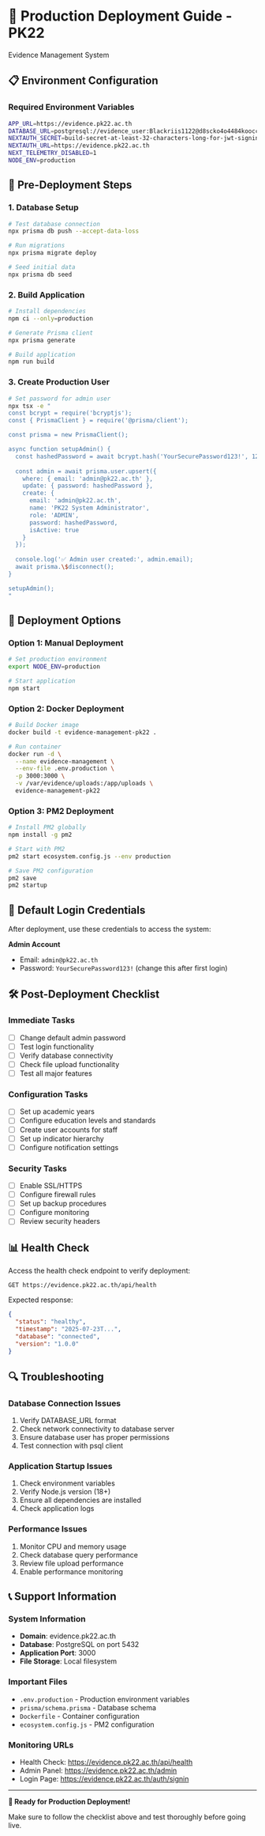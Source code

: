 # 🚀 Production Deployment Guide - PK22
Evidence Management System

## 📋 Environment Configuration

### Required Environment Variables
```bash
APP_URL=https://evidence.pk22.ac.th
DATABASE_URL=postgresql://evidence_user:Blackriis1122@d8scko4o4484kooccckg0kww:5432/postgres
NEXTAUTH_SECRET=build-secret-at-least-32-characters-long-for-jwt-signing
NEXTAUTH_URL=https://evidence.pk22.ac.th
NEXT_TELEMETRY_DISABLED=1
NODE_ENV=production
```

## 🔧 Pre-Deployment Steps

### 1. Database Setup
```bash
# Test database connection
npx prisma db push --accept-data-loss

# Run migrations
npx prisma migrate deploy

# Seed initial data
npx prisma db seed
```

### 2. Build Application
```bash
# Install dependencies
npm ci --only=production

# Generate Prisma client
npx prisma generate

# Build application
npm run build
```

### 3. Create Production User
```bash
# Set password for admin user
npx tsx -e "
const bcrypt = require('bcryptjs');
const { PrismaClient } = require('@prisma/client');

const prisma = new PrismaClient();

async function setupAdmin() {
  const hashedPassword = await bcrypt.hash('YourSecurePassword123!', 12);
  
  const admin = await prisma.user.upsert({
    where: { email: 'admin@pk22.ac.th' },
    update: { password: hashedPassword },
    create: {
      email: 'admin@pk22.ac.th',
      name: 'PK22 System Administrator',
      role: 'ADMIN',
      password: hashedPassword,
      isActive: true
    }
  });
  
  console.log('✅ Admin user created:', admin.email);
  await prisma.\$disconnect();
}

setupAdmin();
"
```

## 🚀 Deployment Options

### Option 1: Manual Deployment
```bash
# Set production environment
export NODE_ENV=production

# Start application
npm start
```

### Option 2: Docker Deployment
```bash
# Build Docker image
docker build -t evidence-management-pk22 .

# Run container
docker run -d \
  --name evidence-management \
  --env-file .env.production \
  -p 3000:3000 \
  -v /var/evidence/uploads:/app/uploads \
  evidence-management-pk22
```

### Option 3: PM2 Deployment
```bash
# Install PM2 globally
npm install -g pm2

# Start with PM2
pm2 start ecosystem.config.js --env production

# Save PM2 configuration
pm2 save
pm2 startup
```

## 🔐 Default Login Credentials

After deployment, use these credentials to access the system:

**Admin Account**
- Email: `admin@pk22.ac.th`
- Password: `YourSecurePassword123!` (change this after first login)

## 🛠️ Post-Deployment Checklist

### Immediate Tasks
- [ ] Change default admin password
- [ ] Test login functionality
- [ ] Verify database connectivity
- [ ] Check file upload functionality
- [ ] Test all major features

### Configuration Tasks
- [ ] Set up academic years
- [ ] Configure education levels and standards
- [ ] Create user accounts for staff
- [ ] Set up indicator hierarchy
- [ ] Configure notification settings

### Security Tasks
- [ ] Enable SSL/HTTPS
- [ ] Configure firewall rules
- [ ] Set up backup procedures
- [ ] Configure monitoring
- [ ] Review security headers

## 📊 Health Check

Access the health check endpoint to verify deployment:
```
GET https://evidence.pk22.ac.th/api/health
```

Expected response:
```json
{
  "status": "healthy",
  "timestamp": "2025-07-23T...",
  "database": "connected",
  "version": "1.0.0"
}
```

## 🔍 Troubleshooting

### Database Connection Issues
1. Verify DATABASE_URL format
2. Check network connectivity to database server
3. Ensure database user has proper permissions
4. Test connection with psql client

### Application Startup Issues
1. Check environment variables
2. Verify Node.js version (18+)
3. Ensure all dependencies are installed
4. Check application logs

### Performance Issues
1. Monitor CPU and memory usage
2. Check database query performance
3. Review file upload performance
4. Enable performance monitoring

## 📞 Support Information

### System Information
- **Domain**: evidence.pk22.ac.th
- **Database**: PostgreSQL on port 5432
- **Application Port**: 3000
- **File Storage**: Local filesystem

### Important Files
- `.env.production` - Production environment variables
- `prisma/schema.prisma` - Database schema
- `Dockerfile` - Container configuration
- `ecosystem.config.js` - PM2 configuration

### Monitoring URLs
- Health Check: https://evidence.pk22.ac.th/api/health
- Admin Panel: https://evidence.pk22.ac.th/admin
- Login Page: https://evidence.pk22.ac.th/auth/signin

---

**🎉 Ready for Production Deployment!**

Make sure to follow the checklist above and test thoroughly before going live.